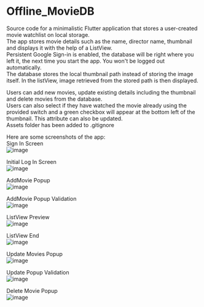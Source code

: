 # Offline_MovieDB
Source code for a minimalistic Flutter application that stores a user-created movie watchlist on local storage.  
The app stores movie details such as the name, director name, thumbnail and displays it with the help of a ListView.   
Persistent Google Sign-in is enabled, the database will be right where you left it, the next time you start the app. You won't be logged out automatically.  
The database stores the local thumbnail path instead of storing the image itself. In the listView, image retrieved from the stored path is then displayed.  

Users can add new movies, update existing details including the thumbnail and delete movies from the database.  
Users can also select if they have watched the movie already using the provided switch and a green checkbox will appear at the bottom left of the thumbnail. This attribute can also be updated.  
Assets folder has been added to .gitignore  

Here are some screenshots of the app:  
Sign In Screen  
![image](https://user-images.githubusercontent.com/48710616/129595620-eb714712-4943-45ed-b795-17b407d46671.png)  

Initial Log In Screen  
![image](https://user-images.githubusercontent.com/48710616/129595378-0be4dba8-a8b8-4367-9569-727ea30133ec.png)  

AddMovie Popup  
![image](https://user-images.githubusercontent.com/48710616/129595751-3a2276df-a4c5-4460-af67-ccbf991cd826.png)  

AddMovie Popup Validation  
![image](https://user-images.githubusercontent.com/48710616/129595839-095ac37d-095f-4a12-954e-59f3bfd7594b.png)  

ListView Preview  
![image](https://user-images.githubusercontent.com/48710616/129595980-7700ac9a-789a-4040-9579-55e73b7a215d.png)  

ListView End  
![image](https://user-images.githubusercontent.com/48710616/129596126-1344191f-8194-4b8f-8de1-2d34ad645e04.png)  

Update Movies Popup  
![image](https://user-images.githubusercontent.com/48710616/129596281-0d7b1fe2-d28e-4be2-b20d-54f502600e49.png)  

Update Popup Validation  
![image](https://user-images.githubusercontent.com/48710616/129596374-14605264-9883-444b-96d4-567fc71cc16f.png)  

Delete Movie Popup  
![image](https://user-images.githubusercontent.com/48710616/129596659-e863d97d-cc23-4e65-886b-d8b4ba38065f.png)





